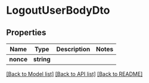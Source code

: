 # LogoutUserBodyDto

## Properties
Name | Type | Description | Notes
------------ | ------------- | ------------- | -------------
**nonce** | **string** |  | 

[[Back to Model list]](../README.md#documentation-for-models) [[Back to API list]](../README.md#documentation-for-api-endpoints) [[Back to README]](../README.md)


